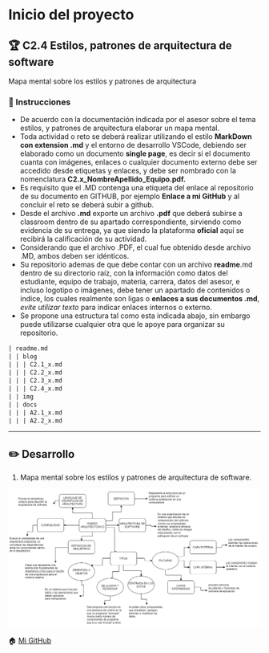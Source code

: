 # Inicio del proyecto

## :trophy: C2.4 Estilos, patrones de arquitectura de software

Mapa mental sobre los estilos y patrones de arquitectura

### :blue_book: Instrucciones

- De acuerdo con la documentación indicada por el asesor sobre el tema estilos, y patrones de arquitectura elaborar un mapa mental.
- Toda actividad o reto se deberá realizar utilizando el estilo **MarkDown con extension .md** y el entorno de desarrollo VSCode, debiendo ser elaborado como un documento **single page**, es decir si el documento cuanta con imágenes, enlaces o cualquier documento externo debe ser accedido desde etiquetas y enlaces, y debe ser nombrado con la nomenclatura **C2.x_NombreApellido_Equipo.pdf.**
- Es requisito que el .MD contenga una etiqueta del enlace al repositorio de su documento en GITHUB, por ejemplo **Enlace a mi GitHub** y al concluir el reto se deberá subir a github.
- Desde el archivo **.md** exporte un archivo **.pdf** que deberá subirse a classroom dentro de su apartado correspondiente, sirviendo como evidencia de su entrega, ya que siendo la plataforma **oficial** aquí se recibirá la calificación de su actividad.
- Considerando que el archivo .PDF, el cual fue obtenido desde archivo .MD, ambos deben ser idénticos.
- Su repositorio ademas de que debe contar con un archivo **readme**.md dentro de su directorio raíz, con la información como datos del estudiante, equipo de trabajo, materia, carrera, datos del asesor, e incluso logotipo o imágenes, debe tener un apartado de contenidos o indice, los cuales realmente son ligas o **enlaces a sus documentos .md**, _evite utilizar texto_ para indicar enlaces internos o externo.
- Se propone una estructura tal como esta indicada abajo, sin embargo puede utilizarse cualquier otra que le apoye para organizar su repositorio.

``` 
| readme.md
| | blog
| | | C2.1_x.md
| | | C2.2_x.md
| | | C2.3_x.md
| | | C2.4_x.md
| | img
| | docs
| | | A2.1_x.md
| | | A2.2_x.md
```
---
## :pencil2: Desarrollo

1. Mapa mental sobre los estilos y patrones de arquitectura de software.

![](https://github.com/durantrejo/Analisis-Avanzado-de-Software/blob/master/img/C2.4.png?raw=true)

:house: [Mi GitHub]()
